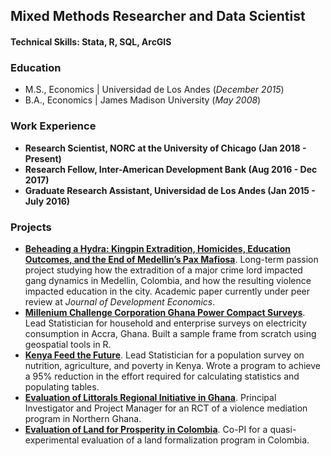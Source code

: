 ## Mixed Methods Researcher and Data Scientist

#### Technical Skills: Stata, R, SQL, ArcGIS

### Education
- M.S., Economics	| Universidad de Los Andes (_December 2015_)	 			        		
- B.A., Economics | James Madison University (_May 2008_)

### Work Experience
- **Research Scientist, NORC at the University of Chicago (Jan 2018 - Present)**
- **Research Fellow, Inter-American Development Bank (Aug 2016 - Dec 2017)**
- **Graduate Research Assistant, Universidad de Los Andes (Jan 2015 - July 2016)**

### Projects
- **[Beheading a Hydra: Kingpin Extradition, Homicides, Education Outcomes, and the End of Medellin’s Pax Mafiosa](https://glhaugan.github.io/Hydra/)**. Long-term passion project studying how the extradition of a major crime lord impacted gang dynamics in Medellin, Colombia, and how the resulting violence impacted education in the city. Academic paper currently under peer review at _Journal of Development Economics_.
- **[Millenium Challenge Corporation Ghana Power Compact Surveys](https://glhaugan.github.io/MCCGhana/)**. Lead Statistician for household and enterprise surveys on electricity consumption in Accra, Ghana. Built a sample frame from scratch using geospatial tools in R.
- **[Kenya Feed the Future](https://glhaugan.github.io/KenyaFtF/)**. Lead Statistician for a population survey on nutrition, agriculture, and poverty in Kenya. Wrote a program to achieve a 95% reduction in the effort required for calculating statistics and populating tables.
- **[Evaluation of Littorals Regional Initiative in Ghana](https://glhaugan.github.io/LRI/)**. Principal Investigator and Project Manager for an RCT of a violence mediation program in Northern Ghana.
- **[Evaluation of Land for Prosperity in Colombia](https://glhaugan.github.io/LfP/)**. Co-PI for a quasi-experimental evaluation of a land formalization program in Colombia.

